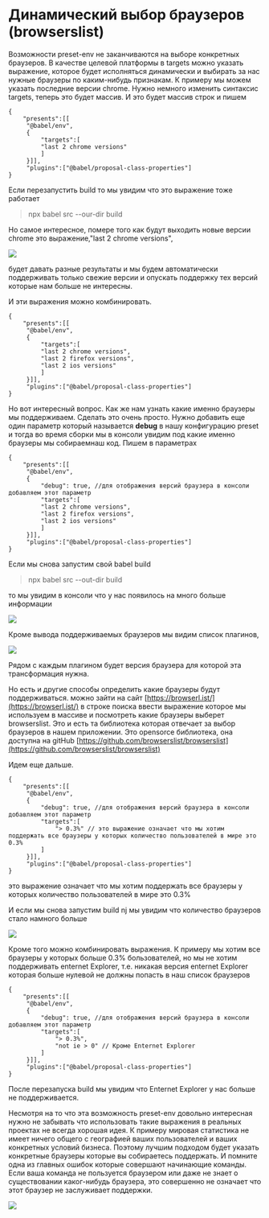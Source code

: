 # Динамический выбор браузеров (browserslist)

Возможности preset-env не заканчиваются на выборе конкретных браузеров. В качестве целевой платформы  в targets можно указать выражение, которое будет исполняться динамически и выбирать за нас нужные браузеры по каким-нибудь признакам.
К примеру мы можем указать последние версии chrome. Нужно немного изменить синтаксис targets, теперь это будет массив. И это будет массив строк и пишем

```
{
    "presents":[[
     "@babel/env",
     {
         "targets":[
         "last 2 chrome versions"
         ]
     }]],
     "plugins":["@babel/proposal-class-properties"]
}

```

Если перезапустить build то мы увидим что это выражение тоже работает

> npx babel src --our-dir build

Но самое интересное, помере того как будут выходить новые версии chrome это выражение,"last 2 chrome versions",

![](./img/build__the__react__babel__app/../../../img/build__the__react__babel__app/browserslist/001.jpg)

будет давать разные результаты и мы будем автоматически поддерживать только свежие версии и опускать поддержку тех версий которые нам больше не интересны.

И эти выражения можно комбинировать.

```
{
    "presents":[[
     "@babel/env",
     {
         "targets":[
         "last 2 chrome versions",
         "last 2 firefox versions",
         "last 2 ios versions"
         ]
     }]],
     "plugins":["@babel/proposal-class-properties"]
}

```

Но вот интересный вопрос. Как  же нам узнать какие именно браузеры мы поддерживаем. Сделать это очень просто. Нужно добавить еще один параметр который называется **debug** в нашу конфигурацию preset и тогда во время сборки мы в консоли увидим под какие именно браузеры мы собираемнаш код. 
Пишем в параметрах

```
{
    "presents":[[
     "@babel/env",
     {
         "debug": true, //для отображения версий браузера в консоли добавляем этот параметр
         "targets":[
         "last 2 chrome versions",
         "last 2 firefox versions",
         "last 2 ios versions"
         ]
     }]],
     "plugins":["@babel/proposal-class-properties"]
}

```

Если мы снова запустим свой babel build

> npx babel src --out-dir build

то мы увидим в консоли что у нас появилось на много больше информации


![](./img/build__the__react__babel__app/../../../img/build__the__react__babel__app/browserslist/002.jpg)

Кроме вывода поддерживаемых браузеров мы видим список плагинов,

![](./img/build__the__react__babel__app/../../../img/build__the__react__babel__app/browserslist/003.jpg)

Рядом с каждым плагином будет версия браузера для которой эта трансформация нужна.

Но есть и другие способы определить какие браузеры будут поддерживаться. можно зайти на сайт [https://browserl.ist/](https://browserl.ist/) в строке поиска ввести выражение которое мы используем в массиве  и посмотреть какие браузеры выберет browserslist.
Это и есть та библиотека которая отвечает за выбор браузеров в нашем приложении. Это opensorce библиотека, она доступна на gitHub [https://github.com/browserslist/browserslist](https://github.com/browserslist/browserslist)


Идем еще дальше.

```
{
    "presents":[[
     "@babel/env",
     {
         "debug": true, //для отображения версий браузера в консоли добавляем этот параметр
         "targets":[
             "> 0.3%" // это выражение означает что мы хотим поддержать все браузеры у которых количество пользователей в мире это 0.3%
         ]
     }]],
     "plugins":["@babel/proposal-class-properties"]
}

```

это выражение означает что мы хотим поддержать все браузеры у которых количество пользователей в мире это 0.3%

И если мы снова запустим build nj мы увидим что количество браузеров стало намного больше

![](./img/build__the__react__babel__app/../../../img/build__the__react__babel__app/browserslist/004.jpg)

Кроме того можно комбинировать выражения. К примеру мы хотим все браузеры у которых больше 0.3% бользователей, но мы не хотим поддерживать enternet Explorer, т.е. никакая версия enternet Explorer  которая больше нулевой не должны попасть в наш список браузеров

```
{
    "presents":[[
     "@babel/env",
     {
         "debug": true, //для отображения версий браузера в консоли добавляем этот параметр
         "targets":[
             "> 0.3%",
             "not ie > 0" // Кроме Enternet Explorer 
         ]
     }]],
     "plugins":["@babel/proposal-class-properties"]
}

```

После перезапуска build  мы увидим что Enternet Explorer у нас больше не поддерживается.

Несмотря на то что эта возможность preset-env  довольно интересная нужно не забывать что использовать такие выражения в реальных проектах не всегда хорошая идея. К примеру мировая статистика не имеет ничего общего с географией ваших пользователей  и ваших конкретных условий бизнеса. Поэтому лучшим подходом будет указать конкретные браузеры которые вы собираетесь поддержать. И помните одна из главных ошибок которые совершают начинающие команды. Если ваша команда не пользуется браузером или даже не знает о существовании каког-нибудь браузера, это совершенно не означает что этот браузер не заслуживает поддержки.

![](./img/build__the__react__babel__app/../../../img/build__the__react__babel__app/browserslist/005.jpg)

